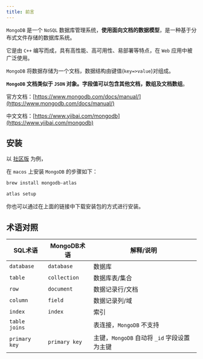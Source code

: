 ```yaml
---
title: 前言
---
```


`MongoDB` 是一个 `NoSQL` 数据库管理系统，**使用面向文档的数据模型**，是一种基于分布式文件存储的数据库系统。

它是由 `C++` 编写而成，具有高性能、高可用性、易部署等特点，在 `Web` 应用中被广泛使用。

`MongoDB` 将数据存储为一个文档，数据结构由键值(`key=>value`)对组成。

**`MongoDB` 文档类似于 `JSON` 对象。字段值可以包含其他文档，数组及文档数组**。

官方文档：[https://www.mongodb.com/docs/manual/](https://www.mongodb.com/docs/manual/)

中文文档：[https://www.yiibai.com/mongodb](https://www.yiibai.com/mongodb)

## 安装

以 [社区版](https://www.mongodb.com/try/download/community) 为例，

在 `macos` 上安装 `MongoDB` 的步骤如下：

```bash
brew install mongodb-atlas

atlas setup
```

你也可以通过在上面的链接中下载安装包的方式进行安装。

## 术语对照

| SQL术语       | MongoDB术语   | 解释/说明                                   |
| ------------- | ------------- | ------------------------------------------- |
| `database`    | `database`    | 数据库                                      |
| `table`       | `collection`  | 数据库表/集合                               |
| `row`         | `document`    | 数据记录行/文档                             |
| `column`      | `field`       | 数据记录列/域                               |
| `index`       | `index`       | 索引                                        |
| `table joins` |               | 表连接，`MongoDB` 不支持                    |
| `primary key` | `primary key` | 主键，`MongoDB` 自动将 `_id` 字段设置为主键 |
